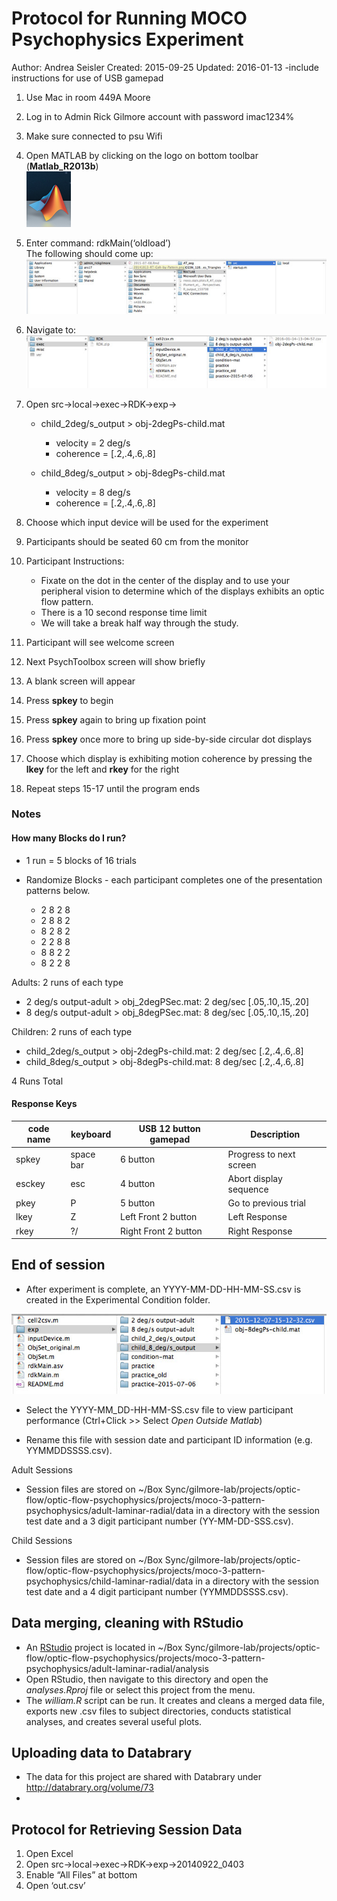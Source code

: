 # Protocol for Running MOCO Psychophysics Experiment

Author: Andrea Seisler
Created: 2015-09-25
Updated: 2016-01-13 -include instructions for use of USB gamepad

1. Use Mac in room 449A Moore
2. Log in to Admin Rick Gilmore account with password imac1234%
3. Make sure connected to psu Wifi
4. Open MATLAB by clicking on the logo on bottom toolbar (**Matlab_R2013b**)  
  ![Matlab icon](imgs/Matlab-icon.png)  
5. Enter command: rdkMain(‘oldload’)  
   The following should come up:   
  ![Select File to Load](imgs/Choose-file.jpg)  
6. Navigate to:  
  ![Select File to Load](imgs/Choose-file2.jpg)  
7. Open src->local->exec->RDK->exp->  

    - child_2deg/s_output > obj-2degPs-child.mat   
      - velocity = 2 deg/s  
      - coherence = [.2,.4,.6,.8]  
          
    - child_8deg/s_output > obj-8degPs-child.mat  
      - velocity = 8 deg/s    
      - coherence = [.2,.4,.6,.8]   
         
      
8. Choose which input device will be used for the experiment  

9. Participants should be seated 60 cm from the monitor
10. Participant Instructions:   
    - Fixate on the dot in the center of the display and to use your peripheral vision to determine which of the displays exhibits an optic flow pattern.
    - There is a 10 second response time limit
    - We will take a break half way through the study.
11. Participant will see welcome screen
12. Next PsychToolbox screen will show briefly
13. A blank screen will appear
14. Press **spkey** to begin
15. Press **spkey** again to bring up fixation point
16. Press **spkey** once more to bring up side-by-side circular dot displays
17. Choose which display is exhibiting motion coherence by pressing the **lkey** for the left and **rkey** for the right
18. Repeat steps 15-17 until the program ends

### Notes


#### How many Blocks do I run?  
- 1 run = 5 blocks of 16 trials  
- Randomize Blocks - each participant completes one of the presentation patterns below.  

	- 2 8 2 8  
	- 2 8 8 2  
	- 8 2 8 2  
	- 2 2 8 8  
	- 8 8 2 2  
	- 8 2 2 8  
		

Adults: 2 runs of each type    

- 2 deg/s output-adult > obj_2degPSec.mat: 2 deg/sec [.05,.10,.15,.20]  
- 8 deg/s output-adult > obj_8degPSec.mat: 8 deg/sec [.05,.10,.15,.20]  

Children: 2 runs of each type  

- child_2deg/s_output > obj-2degPs-child.mat: 2 deg/sec [.2,.4,.6,.8]  
- child_8deg/s_output > obj-8degPs-child.mat: 8 deg/sec [.2,.4,.6,.8]  

4 Runs Total


#### Response Keys
|code name| keyboard    | USB 12 button gamepad| Description            | 
|---------|-------------|----------------------|------------------------| 
| spkey   | space bar   | 6 button             |Progress to next screen |  
| esckey  | esc         | 4 button             |Abort display sequence  |  
| pkey    | P           | 5 button             |Go to previous trial    | 
| lkey    | Z           | Left Front 2 button  |Left Response           |
| rkey    | ?/          | Right Front 2 button |Right Response          |


## End of session

- After experiment is complete, an YYYY-MM-DD-HH-MM-SS.csv is created in the Experimental Condition folder.

![Output File](imgs/output-file-path.jpg)


- Select the YYYY-MM_DD-HH-MM-SS.csv file to view participant performance (Ctrl+Click \>\> Select *Open Outside Matlab*)

- Rename this file with session date and participant ID information (e.g. YYMMDDSSSS.csv).

Adult Sessions

- Session files are stored on ~/Box Sync/gilmore-lab/projects/optic-flow/optic-flow-psychophysics/projects/moco-3-pattern-psychophysics/adult-laminar-radial/data in a directory with the session test date and a 3 digit participant number (YY-MM-DD-SSS.csv).

Child Sessions

- Session files are stored on ~/Box Sync/gilmore-lab/projects/optic-flow/optic-flow-psychophysics/projects/moco-3-pattern-psychophysics/child-laminar-radial/data in a directory with the session test date and a 4 digit participant number (YYMMDDSSSS.csv).



## Data merging, cleaning with RStudio

- An [RStudio](http://www.rstudio.com/) project is located in ~/Box Sync/gilmore-lab/projects/optic-flow/optic-flow-psychophysics/projects/moco-3-pattern-psychophysics/adult-laminar-radial/analysis
- Open RStudio, then navigate to this directory and open the *analyses.Rproj* file or select this project from the menu.
- The *william.R* script can be run. It creates and cleans a merged data file, exports new .csv files to subject directories, conducts statistical analyses, and creates several useful plots.

## Uploading data to Databrary

- The data for this project are shared with Databrary under <http://databrary.org/volume/73>
- 
## Protocol for Retrieving Session Data  
1.	Open Excel  
2.	Open src->local->exec->RDK->exp->20140922_0403  
3.	Enable “All Files” at bottom  
4.	Open ‘out.csv’  

